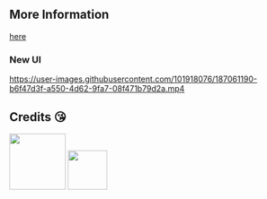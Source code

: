 ## More Information
[here](https://github.com/Korozin/Minecraft-Wii-U-Pixel-Art-Tool#minecraft-wii-u-pixel-art-tool)

### New UI 
https://user-images.githubusercontent.com/101918076/187061190-b6f47d3f-a550-4d62-9fa7-08f471b79d2a.mp4

## Credits 😘
<p align="left">
<img src="https://github.com/Pop-Apple/Minecraft-WiiU-Pixel-Art-Tool/blob/main/ReadMe-Edit/Korozin.jpg" width="100" height="100">
<img src="https://github.com/Pop-Apple/Minecraft-WiiU-Pixel-Art-Tool/blob/main/ReadMe-Edit/Pop-Apple.jpg" width="70" height="70">
</p>
